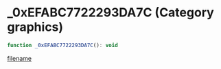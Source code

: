 # _0xEFABC7722293DA7C (Category graphics)

```js
function _0xEFABC7722293DA7C(): void
```

[filename](_0xEFABC7722293DA7C_m.md ':include')